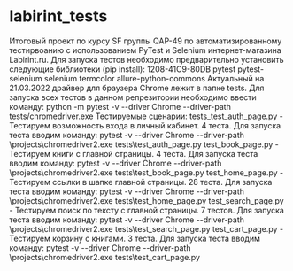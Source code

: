 # labirint_tests
Итоговый проект по курсу SF группы QAP-49 по автоматизированному тестирвоанию с использованием PyTest и Selenium интернет-магазина Labirint.ru.  Для запуска тестов необходимо предварительно установить следующие библиотеки (pip install):  1208-41C9-80DB  pytest pytest-selenium selenium termcolor allure-python-commons Актуальный на 21.03.2022 драйвер для браузера Chrome лежит в папке tests.  Для запуска всех тестов в данном репрезитории необходимо ввести команду: python -m pytest -v --driver Chrome --driver-path tests/chromedriver.exe  Тестируемые сценарии:  tests_test_auth_page.py - Тестируем возможность входа в личный кабинет. 4 теста. Для запуска теста вводим команду: pytest -v --driver Chrome --driver-path \projects\chromedriver2.exe tests\test_auth_page.py  test_book_page.py - Тестируем книги с главной страницы. 4 теста. Для запуска теста вводим команду: pytest -v --driver Chrome --driver-path \projects\chromedriver2.exe tests\test_book_page.py  test_home_page.py - Тестируем ссылки в шапке главной страницы. 28 теста. Для запуска теста вводим команду: pytest -v --driver Chrome --driver-path \projects\chromedriver2.exe tests\test_home_page.py  test_search_page.py - Тестируем поиск по тексту с главной страницы. 7 тестов. Для запуска теста вводим команду: pytest -v --driver Chrome --driver-path \projects\chromedriver2.exe tests\test_search_page.py  test_cart_page.py - Тестируем корзину с книгами. 3 теста. Для запуска теста вводим команду: pytest -v --driver Chrome --driver-path \projects\chromedriver2.exe tests\test_cart_page.py
